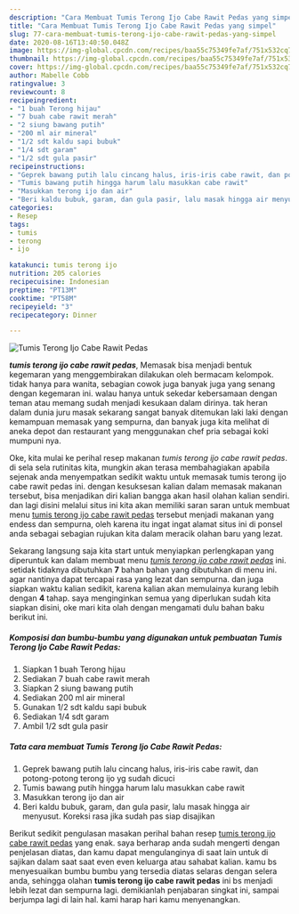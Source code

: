 ```yaml
---
description: "Cara Membuat Tumis Terong Ijo Cabe Rawit Pedas yang simpel"
title: "Cara Membuat Tumis Terong Ijo Cabe Rawit Pedas yang simpel"
slug: 77-cara-membuat-tumis-terong-ijo-cabe-rawit-pedas-yang-simpel
date: 2020-08-16T13:40:50.048Z
image: https://img-global.cpcdn.com/recipes/baa55c75349fe7af/751x532cq70/tumis-terong-ijo-cabe-rawit-pedas-foto-resep-utama.jpg
thumbnail: https://img-global.cpcdn.com/recipes/baa55c75349fe7af/751x532cq70/tumis-terong-ijo-cabe-rawit-pedas-foto-resep-utama.jpg
cover: https://img-global.cpcdn.com/recipes/baa55c75349fe7af/751x532cq70/tumis-terong-ijo-cabe-rawit-pedas-foto-resep-utama.jpg
author: Mabelle Cobb
ratingvalue: 3
reviewcount: 8
recipeingredient:
- "1 buah Terong hijau"
- "7 buah cabe rawit merah"
- "2 siung bawang putih"
- "200 ml air mineral"
- "1/2 sdt kaldu sapi bubuk"
- "1/4 sdt garam"
- "1/2 sdt gula pasir"
recipeinstructions:
- "Geprek bawang putih lalu cincang halus, iris-iris cabe rawit, dan potong-potong terong ijo yg sudah dicuci"
- "Tumis bawang putih hingga harum lalu masukkan cabe rawit"
- "Masukkan terong ijo dan air"
- "Beri kaldu bubuk, garam, dan gula pasir, lalu masak hingga air menyusut. Koreksi rasa jika sudah pas siap disajikan"
categories:
- Resep
tags:
- tumis
- terong
- ijo

katakunci: tumis terong ijo 
nutrition: 205 calories
recipecuisine: Indonesian
preptime: "PT13M"
cooktime: "PT58M"
recipeyield: "3"
recipecategory: Dinner

---
```



![Tumis Terong Ijo Cabe Rawit Pedas](https://img-global.cpcdn.com/recipes/baa55c75349fe7af/751x532cq70/tumis-terong-ijo-cabe-rawit-pedas-foto-resep-utama.jpg)

<b><i>tumis terong ijo cabe rawit pedas</i></b>, Memasak bisa menjadi bentuk kegemaran yang menggembirakan dilakukan oleh bermacam kelompok. tidak hanya para wanita, sebagian cowok juga banyak juga yang senang dengan kegemaran ini. walau hanya untuk sekedar kebersamaan dengan teman atau memang sudah menjadi kesukaan dalam dirinya. tak heran dalam dunia juru masak sekarang sangat banyak ditemukan laki laki dengan kemampuan memasak yang sempurna, dan banyak juga kita melihat di aneka depot dan restaurant yang menggunakan chef pria sebagai koki mumpuni nya.



Oke, kita mulai ke perihal resep makanan <i>tumis terong ijo cabe rawit pedas</i>. di sela sela rutinitas kita, mungkin akan terasa membahagiakan apabila sejenak anda menyempatkan sedikit waktu untuk memasak tumis terong ijo cabe rawit pedas ini. dengan kesuksesan kalian dalam memasak makanan tersebut, bisa menjadikan diri kalian bangga akan hasil olahan kalian sendiri. dan lagi disini melalui situs ini kita akan memiliki saran saran untuk membuat menu <u>tumis terong ijo cabe rawit pedas</u> tersebut menjadi makanan yang endess dan sempurna, oleh karena itu ingat ingat alamat situs ini di ponsel anda sebagai sebagian rujukan kita dalam meracik olahan baru yang lezat.


Sekarang langsung saja kita start untuk menyiapkan perlengkapan yang diperuntuk kan dalam membuat menu <u><i>tumis terong ijo cabe rawit pedas</i></u> ini. setidak tidaknya dibutuhkan <b>7</b> bahan bahan yang dibutuhkan di menu ini. agar nantinya dapat tercapai rasa yang lezat dan sempurna. dan juga siapkan waktu kalian sedikit, karena kalian akan memulainya kurang lebih dengan <b>4</b> tahap. saya menginginkan semua yang diperlukan sudah kita siapkan disini, oke mari kita olah dengan mengamati dulu bahan baku berikut ini.

<!--inarticleads1-->

##### Komposisi dan bumbu-bumbu yang digunakan untuk pembuatan Tumis Terong Ijo Cabe Rawit Pedas:

1. Siapkan 1 buah Terong hijau
1. Sediakan 7 buah cabe rawit merah
1. Siapkan 2 siung bawang putih
1. Sediakan 200 ml air mineral
1. Gunakan 1/2 sdt kaldu sapi bubuk
1. Sediakan 1/4 sdt garam
1. Ambil 1/2 sdt gula pasir




<!--inarticleads2-->

##### Tata cara membuat Tumis Terong Ijo Cabe Rawit Pedas:

1. Geprek bawang putih lalu cincang halus, iris-iris cabe rawit, dan potong-potong terong ijo yg sudah dicuci
1. Tumis bawang putih hingga harum lalu masukkan cabe rawit
1. Masukkan terong ijo dan air
1. Beri kaldu bubuk, garam, dan gula pasir, lalu masak hingga air menyusut. Koreksi rasa jika sudah pas siap disajikan




Berikut sedikit pengulasan masakan perihal bahan resep <u>tumis terong ijo cabe rawit pedas</u> yang enak. saya berharap anda sudah mengerti dengan penjelasan diatas, dan kamu dapat mengulanginya di saat lain untuk di sajikan dalam saat saat even even keluarga atau sahabat kalian. kamu bs menyesuaikan bumbu bumbu yang tersedia diatas selaras dengan selera anda, sehingga olahan <b>tumis terong ijo cabe rawit pedas</b> ini bs menjadi lebih lezat dan sempurna lagi. demikianlah penjabaran singkat ini, sampai berjumpa lagi di lain hal. kami harap hari kamu menyenangkan.
